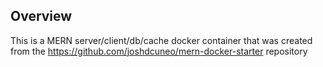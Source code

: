 ## Overview

This is a MERN server/client/db/cache docker container that was created from the https://github.com/joshdcuneo/mern-docker-starter repository
